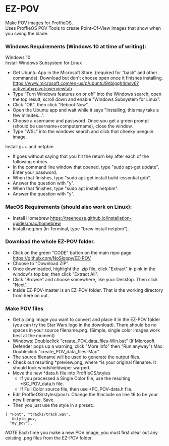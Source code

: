 # EZ-POV
Make POV images for ProffieOS.  
Uses ProffieOS POV Tools to create Point-Of-View Images that show when you swing the blade.

### Windows Requirements (Windows 10 at time of writing):  

Windows 10  
Install Windows Subsystem for Linux  
- Get Ubuntu App in the Microsoft Store. (required for “bash” and other commands). Download but don't choose open once it finishes installing. 
https://www.microsoft.com/en-us/p/ubuntu/9nblggh4msv6?activetab=pivot:overviewtab
- Type “Turn Windows features on or off” into the Windows search, open the top result, scroll down and enable "Windows Subsystem for Linux".
- Click "OK", then click "Reboot Now". 
- Open the Ubuntu app and wait while it says "Installing, this may take a few minutes...".
- Choose a username and password. Once you get a green prompt (should be username+computername), close the window.
- Type “WSL” into the windows search and click that cheeky penguin image.  

Install g++ and netpbm
- It goes without saying that you hit the return key after each of the following entries.
- In the command line window that opened, type "sudo apt-get update". Enter your password.
- When that finishes, type "sudo apt-get install build-essential gdb".
- Answer the question with "y".
- When that finishes, type "sudo apt install netpbm".
- Answer the question with "y".

### MacOS Requirements (should also work on Linux):
- Install Homebrew https://treehouse.github.io/installation-guides/mac/homebrew
- Install netpbm (In Terminal, type "brew install netpbm").  


### Download the whole EZ-POV folder.  
- Click on the green "CODE" button on the main repo page https://github.com/NoSloppy/EZ-POV
- Choose to "Download ZIP".
- Once downloaded, highlight the .zip file, click "Extract" in pink in the window's top bar, then click "Extract All".
- Click "Browse" and choose somewhere, like your Desktop. Then click "Next".
- Inside EZ-POV-master is an EZ-POV folder. That is the working directory from here on out.

### Make POV files

- Get a .png image you want to convert and place it in the EZ-POV folder (you can try the Star Wars logo in the download).
There should be no spaces in your source filename.png. (Simple, single color images work best at the moment)
- Windows: Doubleclick "create_POV_data_files-Win.bat" (If Microsoft Defender pops up a warning, click "More Info" then "Run anyway")
    Mac: Doubleclick "create_POV_data_files-Mac"
- The source filename will be used to generate the output files.
- Check out resulting *preview.png, where *is your original filename. It should look windshieldwiper warped.
- Move the new *data.h file into ProffieOS/styles
    - If you processed a Single Color file, use the resulting *SC_POV_data.h file.
    - If Full Color source file, then use *FC_POV-data.h file.
- Edit ProffieOS/styles/pov.h. Change the #include on line 16 to be your new filename. Save.
- Then you just use the style in a preset::
```
{ "Font", "tracks/track.wav",
   &style_pov, 
  "my_pov"},
  ```

*NOTE* Each time you make a new POV image, you must first clear out any existing .png files from the EZ-POV folder.

